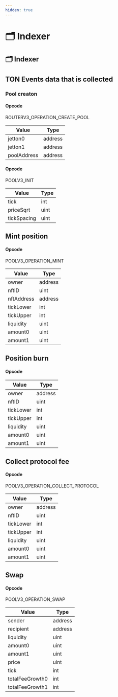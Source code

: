```yaml
---
hidden: true
---
```


# 🗂️ Indexer

## 🗂️ Indexer

## TON Events data that is collected

### Pool creaton

#### Opcode

ROUTERV3\_OPERATION\_CREATE\_POOL

| **Value**   | **Type** |
| ----------- | -------- |
| jetton0     | address  |
| jetton1     | address  |
| poolAddress | address  |

#### Opcode

POOLV3\_INIT

| **Value**   | **Type** |
| ----------- | -------- |
| tick        | int      |
| priceSqrt   | uint     |
| tickSpacing | uint     |

## Mint position

#### Opcode

POOLV3\_OPERATION\_MINT

| **Value**  | **Type** |
| ---------- | -------- |
| owner      | address  |
| nftID      | uint     |
| nftAddress | address  |
| tickLower  | int      |
| tickUpper  | int      |
| liquidity  | uint     |
| amount0    | uint     |
| amount1    | uint     |

## Position burn

#### Opcode


| **Value** | **Type** |
| --------- | -------- |
| owner     | address  |
| nftID     | uint     |
| tickLower | int      |
| tickUpper | int      |
| liquidity | uint     |
| amount0   | uint     |
| amount1   | uint     |

## Collect protocol fee

#### Opcode

POOLV3\_OPERATION\_COLLECT\_PROTOCOL

| **Value** | **Type** |
| --------- | -------- |
| owner     | address  |
| nftID     | uint     |
| tickLower | int      |
| tickUpper | int      |
| liquidity | uint     |
| amount0   | uint     |
| amount1   | uint     |

## Swap

#### Opcode

POOLV3\_OPERATION\_SWAP

| **Value**       | **Type** |
| --------------- | -------- |
| sender          | address  |
| recipient       | address  |
| liquidity       | uint     |
| amount0         | uint     |
| amount1         | uint     |
| price           | uint     |
| tick            | int      |
| totalFeeGrowth0 | int      |
| totalFeeGrowth1 | int      |
